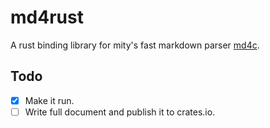 # md4rust #

A rust binding library for mity's fast markdown parser [md4c](https://github.com/mity/md4c).

## Todo ##

- [x] Make it run.
- [ ] Write full document and publish it to crates.io.
